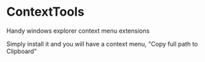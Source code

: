 ContextTools
============

Handy windows explorer context menu extensions

Simply install it and you will have a context menu, "Copy full path to Clipboard"
